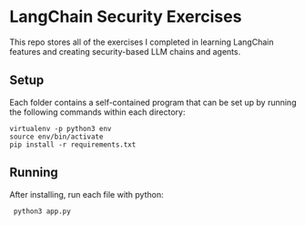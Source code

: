 # LangChain Security Exercises

This repo stores all of the exercises I completed in learning LangChain features and creating security-based LLM chains and agents.

## Setup

Each folder contains a self-contained program that can be set up by running the following commands within each directory:

```
virtualenv -p python3 env 
source env/bin/activate
pip install -r requirements.txt
```

## Running

After installing, run each file with python:

``` python3 app.py```
